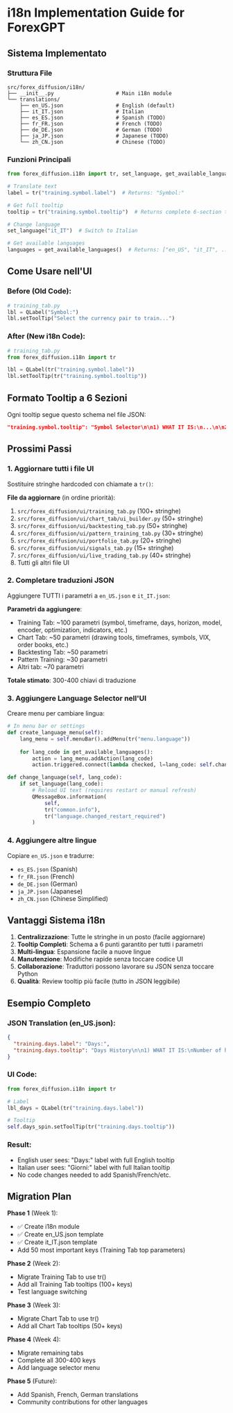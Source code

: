 # i18n Implementation Guide for ForexGPT

## Sistema Implementato

### Struttura File

```
src/forex_diffusion/i18n/
├── __init__.py                    # Main i18n module
└── translations/
    ├── en_US.json                 # English (default)
    ├── it_IT.json                 # Italian
    ├── es_ES.json                 # Spanish (TODO)
    ├── fr_FR.json                 # French (TODO)
    ├── de_DE.json                 # German (TODO)
    ├── ja_JP.json                 # Japanese (TODO)
    └── zh_CN.json                 # Chinese (TODO)
```

### Funzioni Principali

```python
from forex_diffusion.i18n import tr, set_language, get_available_languages

# Translate text
label = tr("training.symbol.label")  # Returns: "Symbol:"

# Get full tooltip
tooltip = tr("training.symbol.tooltip")  # Returns complete 6-section tooltip

# Change language
set_language("it_IT")  # Switch to Italian

# Get available languages
languages = get_available_languages()  # Returns: ["en_US", "it_IT", ...]
```

## Come Usare nell'UI

### Before (Old Code):

```python
# training_tab.py
lbl = QLabel("Symbol:")
lbl.setToolTip("Select the currency pair to train...")
```

### After (New i18n Code):

```python
# training_tab.py
from forex_diffusion.i18n import tr

lbl = QLabel(tr("training.symbol.label"))
lbl.setToolTip(tr("training.symbol.tooltip"))
```

## Formato Tooltip a 6 Sezioni

Ogni tooltip segue questo schema nel file JSON:

```json
"training.symbol.tooltip": "Symbol Selector\n\n1) WHAT IT IS:\n...\n\n2) HOW AND WHEN TO USE:\n...\n\n3) WHY TO USE IT:\n...\n\n4) EFFECTS:\n\n4.1) LOW VALUE / DISABLED:\n...\n\n4.2) MEDIUM VALUE:\n...\n\n4.3) HIGH VALUE / ENABLED:\n...\n\n5) TYPICAL RANGE / DEFAULT VALUES:\n...\n\n6) ADDITIONAL NOTES / BEST PRACTICES:\n..."
```

## Prossimi Passi

### 1. Aggiornare tutti i file UI

Sostituire stringhe hardcoded con chiamate a `tr()`:

**File da aggiornare** (in ordine priorità):
1. `src/forex_diffusion/ui/training_tab.py` (100+ stringhe)
2. `src/forex_diffusion/ui/chart_tab/ui_builder.py` (50+ stringhe)
3. `src/forex_diffusion/ui/backtesting_tab.py` (50+ stringhe)
4. `src/forex_diffusion/ui/pattern_training_tab.py` (30+ stringhe)
5. `src/forex_diffusion/ui/portfolio_tab.py` (20+ stringhe)
6. `src/forex_diffusion/ui/signals_tab.py` (15+ stringhe)
7. `src/forex_diffusion/ui/live_trading_tab.py` (40+ stringhe)
8. Tutti gli altri file UI

### 2. Completare traduzioni JSON

Aggiungere TUTTI i parametri a `en_US.json` e `it_IT.json`:

**Parametri da aggiungere**:
- Training Tab: ~100 parametri (symbol, timeframe, days, horizon, model, encoder, optimization, indicators, etc.)
- Chart Tab: ~50 parametri (drawing tools, timeframes, symbols, VIX, order books, etc.)
- Backtesting Tab: ~50 parametri
- Pattern Training: ~30 parametri
- Altri tab: ~70 parametri

**Totale stimato**: 300-400 chiavi di traduzione

### 3. Aggiungere Language Selector nell'UI

Creare menu per cambiare lingua:

```python
# In menu bar or settings
def create_language_menu(self):
    lang_menu = self.menuBar().addMenu(tr("menu.language"))
    
    for lang_code in get_available_languages():
        action = lang_menu.addAction(lang_code)
        action.triggered.connect(lambda checked, l=lang_code: self.change_language(l))

def change_language(self, lang_code):
    if set_language(lang_code):
        # Reload UI text (requires restart or manual refresh)
        QMessageBox.information(
            self, 
            tr("common.info"),
            tr("language.changed_restart_required")
        )
```

### 4. Aggiungere altre lingue

Copiare `en_US.json` e tradurre:
- `es_ES.json` (Spanish)
- `fr_FR.json` (French)
- `de_DE.json` (German)
- `ja_JP.json` (Japanese)
- `zh_CN.json` (Chinese Simplified)

## Vantaggi Sistema i18n

1. **Centralizzazione**: Tutte le stringhe in un posto (facile aggiornare)
2. **Tooltip Completi**: Schema a 6 punti garantito per tutti i parametri
3. **Multi-lingua**: Espansione facile a nuove lingue
4. **Manutenzione**: Modifiche rapide senza toccare codice UI
5. **Collaborazione**: Traduttori possono lavorare su JSON senza toccare Python
6. **Qualità**: Review tooltip più facile (tutto in JSON leggibile)

## Esempio Completo

### JSON Translation (en_US.json):

```json
{
  "training.days.label": "Days:",
  "training.days.tooltip": "Days History\n\n1) WHAT IT IS:\nNumber of historical days to include in training dataset...\n\n2) HOW AND WHEN TO USE:\nUse more days (90-365) for production models...\n\n3) WHY TO USE IT:\nMore data improves generalization...\n\n4) EFFECTS:\n\n4.1) LOW VALUE (1-7 days):\nFast training, risk of overfitting...\n\n4.2) MEDIUM VALUE (30-90 days):\nBalanced quality and speed...\n\n4.3) HIGH VALUE (365+ days):\nBest generalization, slow training...\n\n5) TYPICAL RANGE:\n- Beginner: 7-30 days\n- Intermediate: 30-90 days\n- Advanced: 90-365+ days\n- DEFAULT: 7 days\n\n6) ADDITIONAL NOTES:\nWith 1m timeframe, 7 days = ~10K samples..."
}
```

### UI Code:

```python
from forex_diffusion.i18n import tr

# Label
lbl_days = QLabel(tr("training.days.label"))

# Tooltip
self.days_spin.setToolTip(tr("training.days.tooltip"))
```

### Result:
- English user sees: "Days:" label with full English tooltip
- Italian user sees: "Giorni:" label with full Italian tooltip
- No code changes needed to add Spanish/French/etc.

## Migration Plan

**Phase 1** (Week 1):
- ✅ Create i18n module
- ✅ Create en_US.json template
- ✅ Create it_IT.json template
- Add 50 most important keys (Training Tab top parameters)

**Phase 2** (Week 2):
- Migrate Training Tab to use tr()
- Add all Training Tab tooltips (100+ keys)
- Test language switching

**Phase 3** (Week 3):
- Migrate Chart Tab to use tr()
- Add all Chart Tab tooltips (50+ keys)

**Phase 4** (Week 4):
- Migrate remaining tabs
- Complete all 300-400 keys
- Add language selector menu

**Phase 5** (Future):
- Add Spanish, French, German translations
- Community contributions for other languages
